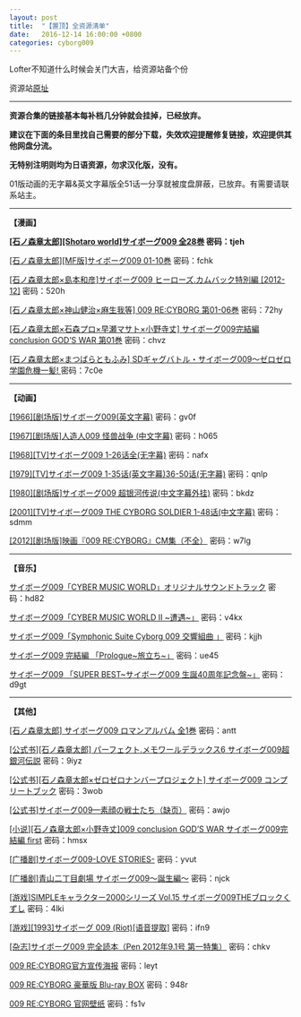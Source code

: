 ```yaml
---
layout: post
title:  "【置顶】全资源清单"
date:   2016-12-14 16:00:00 +0800
categories: cyborg009
---
```

Lofter不知道什么时候会关门大吉，给资源站备个份

资源站[原址][lofter]

- - - 

**资源合集的链接基本每补档几分钟就会挂掉，已经放弃。**

**建议在下面的条目里找自己需要的部分下载，失效欢迎提醒修复链接，欢迎提供其他网盘分流。**

**无特别注明则均为日语资源，勿求汉化版，没有。**

01版动画的无字幕&英文字幕版全51话一分享就被度盘屏蔽，已放弃。有需要请联系站主。

- - -


**【漫画】**

**[[石ノ森章太郎][Shotaro world]サイボーグ009 全28巻][1-1] 密码：tjeh**

[[石ノ森章太郎][MF版]サイボーグ009 01-10巻][1-2] 密码：fchk

[[石ノ森章太郎×島本和彦]サイボーグ009 ヒーローズ.カムバック特別編 [2012-12]][1-3] 密码：520h

[[石ノ森章太郎×神山健治×麻生我等] 009 RE:CYBORG 第01-06巻][1-4] 密码：72hy

[[石ノ森章太郎×石森プロ×早瀬マサト×小野寺丈] サイボーグ009完結編 conclusion GOD’S WAR 第01巻][1-5] 密码：chvz

[[石ノ森章太郎×まつばらともふみ] SDギャグバトル・サイボーグ009〜ゼロゼロ学園危機一髪! ][1-6] 密码：7c0e

- - -


**【动画】**

[[1966][剧场版]サイボーグ009(英文字幕)][2-1] 密码：gv0f

[[1967][剧场版]人造人009 怪兽战争 (中文字幕)][2-2] 密码：h065

[[1968][TV]サイボーグ009 1-26话全(无字幕)][2-3] 密码：nafx

[[1979][TV]サイボーグ009 1-35话(英文字幕)36-50话(无字幕)][2-4] 密码：qnlp

[[1980][剧场版]サイボーグ009 超银河传说(中文字幕外挂)][2-5] 密码：bkdz

[[2001][TV]サイボーグ009 THE CYBORG SOLDIER 1-48话(中文字幕)][2-6] 密码：sdmm

[[2012][剧场版]映画『009 RE:CYBORG』CM集（不全）][2-7] 密码：w7lg

- - -


**【音乐】**

[サイボーグ009「CYBER MUSIC WORLD」オリジナルサウンドトラック][3-1] 密码：hd82

[サイボーグ009「CYBER MUSIC WORLD II ~遭遇~」][3-2] 密码：v4kx

[サイボーグ009「Symphonic Suite Cyborg 009 交響組曲 」][3-3] 密码：kjjh

[サイボーグ009 完結編 「Prologue~旅立ち~」][3-4] 密码：ue45

[サイボーグ009 「SUPER BEST~サイボーグ009 生誕40周年記念盤~」][3-5] 密码：d9gt

- - -

**【其他】**

[[石ノ森章太郎] サイボーグ009 ロマンアルバム 全1巻][4-1] 密码：antt

[[公式书][石ノ森章太郎] パーフェクト.メモワールデラックス6 サイボーグ009超銀河伝説][4-2] 密码：9iyz

[[公式书][石ノ森章太郎×ゼロゼロナンバープロジェクト] サイボーグ009 コンプリートブック][4-3] 密码：3wob

[[公式书]サイボーグ009—素顔の戦士たち（缺页）][4-4] 密码：awjo

[[小说][石ノ森章太郎×小野寺丈]009 conclusion GOD’S WAR サイボーグ009完結編 first][4-5] 密码：hmsx

[[广播剧]サイボーグ009-LOVE STORIES-][4-6] 密码：yvut

[[广播剧]青山二丁目劇場 サイボーグ009～誕生編～][4-7] 密码：njck

[[游戏]SIMPLEキャラクター2000シリーズ Vol.15 サイボーグ009THEブロックくずし][4-8] 密码：4lki

[[游戏][1993]サイボーグ 009 (Riot)[语音提取]][4-9] 密码：ifn9

[[杂志]サイボーグ009 完全読本（Pen 2012年9.1号 第一特集）][4-10] 密码：chkv

[009 RE:CYBORG官方宣传海报][4-11] 密码：leyt

[009 RE:CYBORG 豪華版 Blu-ray BOX][4-12] 密码：948r

[009 RE:CYBORG 官网壁纸][4-13] 密码：fs1v



[lofter]: http://cybrog009.lofter.com/
[1-1]:http://pan.baidu.com/s/1bnElBkF
[1-2]:http://pan.baidu.com/s/1pJHkWmZ
[1-3]:http://pan.baidu.com/s/1jGxIpCE
[1-4]:http://pan.baidu.com/s/1c0Df4A0
[1-5]:http://pan.baidu.com/s/1eQqyR0e
[1-6]:http://pan.baidu.com/s/1mgKqKxq

[2-1]:http://pan.baidu.com/s/1jG8A1yY
[2-2]:http://pan.baidu.com/s/1sl8g289
[2-3]:http://pan.baidu.com/s/1qWmGKR6
[2-4]:http://pan.baidu.com/s/1sjKDLfB
[2-5]:http://pan.baidu.com/s/1o77WrV0
[2-6]:http://pan.baidu.com/s/1c1S93Mg
[2-7]:http://pan.baidu.com/s/1hqglyUo

[3-1]:http://pan.baidu.com/s/1eQmvGwM
[3-2]:http://pan.baidu.com/s/1qWx6aSG
[3-3]:http://pan.baidu.com/s/1qW7F0FM
[3-4]:http://pan.baidu.com/s/1c0xU53q
[3-5]:http://pan.baidu.com/s/1nt7LAdj

[4-1]:http://pan.baidu.com/s/1kTKaVmn
[4-2]:http://pan.baidu.com/s/1hqCF40k
[4-3]:http://pan.baidu.com/s/1i3tG7pN
[4-4]:http://pan.baidu.com/s/1i37osTn
[4-5]:http://pan.baidu.com/s/1o6FRbVO
[4-6]:http://pan.baidu.com/s/1mgwsxja
[4-7]:http://pan.baidu.com/s/1c0fp8ru
[4-8]:http://pan.baidu.com/s/1dDdBGHz
[4-9]:http://pan.baidu.com/s/1sjocAKX

[4-10]:http://pan.baidu.com/s/1tUPZo
[4-11]:http://pan.baidu.com/s/1pJNWA63
[4-12]:http://pan.baidu.com/s/1jG5jNpW
[4-13]:http://pan.baidu.com/s/1i389Iux
